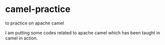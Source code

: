 # camel-practice
to practice on apache camel

I am putting some codes related to apache camel which has been taught in camel in action.
